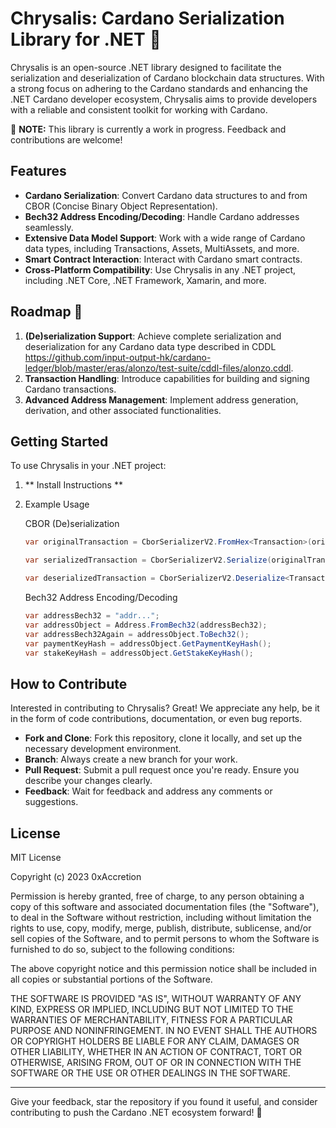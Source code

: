# Chrysalis: Cardano Serialization Library for .NET 🦋

Chrysalis is an open-source .NET library designed to facilitate the serialization and deserialization of Cardano blockchain data structures. With a strong focus on adhering to the Cardano standards and enhancing the .NET Cardano developer ecosystem, Chrysalis aims to provide developers with a reliable and consistent toolkit for working with Cardano.

🚧 **NOTE:** This library is currently a work in progress. Feedback and contributions are welcome!

## Features

- **Cardano Serialization**: Convert Cardano data structures to and from CBOR (Concise Binary Object Representation).
- **Bech32 Address Encoding/Decoding**: Handle Cardano addresses seamlessly.
- **Extensive Data Model Support**: Work with a wide range of Cardano data types, including Transactions, Assets, MultiAssets, and more.
- **Smart Contract Interaction**: Interact with Cardano smart contracts.
- **Cross-Platform Compatibility**: Use Chrysalis in any .NET project, including .NET Core, .NET Framework, Xamarin, and more.


## Roadmap 🚀

1. **(De)serialization Support**: Achieve complete serialization and deserialization for any Cardano data type described in CDDL https://github.com/input-output-hk/cardano-ledger/blob/master/eras/alonzo/test-suite/cddl-files/alonzo.cddl.
2. **Transaction Handling**: Introduce capabilities for building and signing Cardano transactions.
3. **Advanced Address Management**: Implement address generation, derivation, and other associated functionalities.

## Getting Started

To use Chrysalis in your .NET project:

1. ** Install Instructions **
2. Example Usage
    
    CBOR (De)serialization
    ```csharp
    var originalTransaction = CborSerializerV2.FromHex<Transaction>(originalTransactionCborHex)!;

    var serializedTransaction = CborSerializerV2.Serialize(originalTransaction);

    var deserializedTransaction = CborSerializerV2.Deserialize<Transaction>(serializedTransaction);
    ```

    Bech32 Address Encoding/Decoding
    ```csharp
    var addressBech32 = "addr...";
    var addressObject = Address.FromBech32(addressBech32);
    var addressBech32Again = addressObject.ToBech32();
    var paymentKeyHash = addressObject.GetPaymentKeyHash();
    var stakeKeyHash = addressObject.GetStakeKeyHash();
    ```


## How to Contribute

Interested in contributing to Chrysalis? Great! We appreciate any help, be it in the form of code contributions, documentation, or even bug reports.

- **Fork and Clone**: Fork this repository, clone it locally, and set up the necessary development environment.
- **Branch**: Always create a new branch for your work.
- **Pull Request**: Submit a pull request once you're ready. Ensure you describe your changes clearly.
- **Feedback**: Wait for feedback and address any comments or suggestions.

## License

MIT License

Copyright (c) 2023 0xAccretion

Permission is hereby granted, free of charge, to any person obtaining a copy of this software and associated documentation files (the "Software"), to deal in the Software without restriction, including without limitation the rights to use, copy, modify, merge, publish, distribute, sublicense, and/or sell copies of the Software, and to permit persons to whom the Software is furnished to do so, subject to the following conditions:

The above copyright notice and this permission notice shall be included in all copies or substantial portions of the Software.

THE SOFTWARE IS PROVIDED "AS IS", WITHOUT WARRANTY OF ANY KIND, EXPRESS OR IMPLIED, INCLUDING BUT NOT LIMITED TO THE WARRANTIES OF MERCHANTABILITY, FITNESS FOR A PARTICULAR PURPOSE AND NONINFRINGEMENT. IN NO EVENT SHALL THE AUTHORS OR COPYRIGHT HOLDERS BE LIABLE FOR ANY CLAIM, DAMAGES OR OTHER LIABILITY, WHETHER IN AN ACTION OF CONTRACT, TORT OR OTHERWISE, ARISING FROM, OUT OF OR IN CONNECTION WITH THE SOFTWARE OR THE USE OR OTHER DEALINGS IN THE SOFTWARE.

---

Give your feedback, star the repository if you found it useful, and consider contributing to push the Cardano .NET ecosystem forward! 🌟

